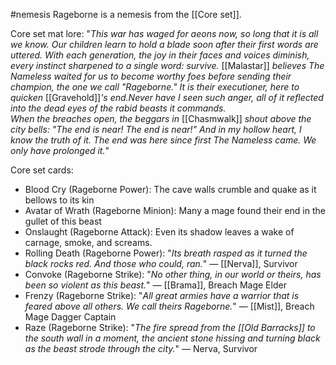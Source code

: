 #nemesis 
Rageborne is a nemesis from the [[Core set]].

Core set mat lore:
"_This war has waged for aeons now, so long that it is all we know. Our children learn to hold a blade soon after their first words are uttered. With each generation, the joy in their faces and voices diminish, every instinct sharpened to a single word: survive._
[[Malastar]] _believes The Nameless waited for us to become worthy foes before sending their champion, the one we call "Rageborne." It is their executioner, here to quicken_ [[Gravehold]]_'s end.Never have I seen such anger, all of it reflected into the dead eyes of the rabid beasts it commands.  
When the breaches open, the beggars in_ [[Chasmwalk]] _shout above the city bells: "The end is near! The end is near!" And in my hollow heart, I know the truth of it. The end was here since first The Nameless came. We only have prolonged it._"

Core set cards:
+ Blood Cry (Rageborne Power): The cave walls crumble and quake as it bellows to its kin
+ Avatar of Wrath (Rageborne Minion): Many a mage found their end in the gullet of this beast
+ Onslaught (Rageborne Attack): Even its shadow leaves a wake of carnage, smoke, and screams.
+ Rolling Death (Rageborne Power): "_Its breath rasped as it turned the black rocks red. And those who could, ran._" ― [[Nerva]], Survivor
+ Convoke (Rageborne Strike): "_No other thing, in our world or theirs, has been so violent as this beast._" ― [[Brama]], Breach Mage Elder
+ Frenzy (Rageborne Strike): "_All great armies have a warrior that is feared above all others. We call theirs Rageborne._" ― [[Mist]], Breach Mage Dagger Captain
+ Raze (Rageborne Strike): "_The fire spread from the [[Old Barracks]] to the south wall in a moment, the ancient stone hissing and turning black as the beast strode through the city._" ― Nerva, Survivor